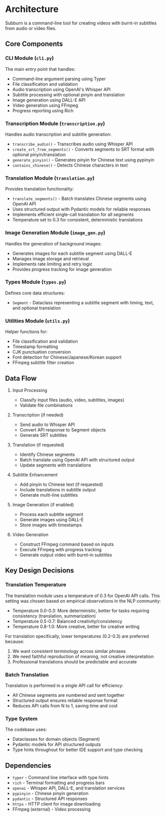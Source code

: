 # Architecture

Subburn is a command-line tool for creating videos with burnt-in subtitles from audio or video files.

## Core Components

### CLI Module (`cli.py`)

The main entry point that handles:
- Command-line argument parsing using Typer
- File classification and validation
- Audio transcription using OpenAI's Whisper API
- Subtitle processing with optional pinyin and translation
- Image generation using DALL-E API
- Video generation using FFmpeg
- Progress reporting using Rich

### Transcription Module (`transcription.py`)

Handles audio transcription and subtitle generation:
- `transcribe_audio()` - Transcribes audio using Whisper API
- `create_srt_from_segments()` - Converts segments to SRT format with optional pinyin/translation
- `generate_pinyin()` - Generates pinyin for Chinese text using pypinyin
- `contains_chinese()` - Detects Chinese characters in text

### Translation Module (`translation.py`)

Provides translation functionality:
- `translate_segments()` - Batch translates Chinese segments using OpenAI API
- Uses structured output with Pydantic models for reliable responses
- Implements efficient single-call translation for all segments
- Temperature set to 0.3 for consistent, deterministic translations

### Image Generation Module (`image_gen.py`)

Handles the generation of background images:
- Generates images for each subtitle segment using DALL-E
- Manages image storage and retrieval
- Implements rate limiting and retry logic
- Provides progress tracking for image generation

### Types Module (`types.py`)

Defines core data structures:
- `Segment` - Dataclass representing a subtitle segment with timing, text, and optional translation

### Utilities Module (`utils.py`)

Helper functions for:
- File classification and validation
- Timestamp formatting
- CJK punctuation conversion
- Font detection for Chinese/Japanese/Korean support
- FFmpeg subtitle filter creation

## Data Flow

1. Input Processing
   - Classify input files (audio, video, subtitles, images)
   - Validate file combinations

2. Transcription (if needed)
   - Send audio to Whisper API
   - Convert API response to Segment objects
   - Generate SRT subtitles

3. Translation (if requested)
   - Identify Chinese segments
   - Batch translate using OpenAI API with structured output
   - Update segments with translations

4. Subtitle Enhancement
   - Add pinyin to Chinese text (if requested)
   - Include translations in subtitle output
   - Generate multi-line subtitles

5. Image Generation (if enabled)
   - Process each subtitle segment
   - Generate images using DALL-E
   - Store images with timestamps

6. Video Generation
   - Construct FFmpeg command based on inputs
   - Execute FFmpeg with progress tracking
   - Generate output video with burnt-in subtitles

## Key Design Decisions

### Translation Temperature
The translation module uses a temperature of 0.3 for OpenAI API calls. This setting was chosen based on empirical observations in the NLP community:

- Temperature 0.0-0.3: More deterministic, better for tasks requiring consistency (translation, summarization)
- Temperature 0.5-0.7: Balanced creativity/consistency  
- Temperature 0.8-1.0: More creative, better for creative writing

For translation specifically, lower temperatures (0.2-0.3) are preferred because:
1. We want consistent terminology across similar phrases
2. We need faithful reproduction of meaning, not creative interpretation
3. Professional translations should be predictable and accurate

### Batch Translation
Translation is performed in a single API call for efficiency:
- All Chinese segments are numbered and sent together
- Structured output ensures reliable response format
- Reduces API calls from N to 1, saving time and cost

### Type System
The codebase uses:
- Dataclasses for domain objects (Segment)
- Pydantic models for API structured outputs
- Type hints throughout for better IDE support and type checking

## Dependencies

- `typer` - Command line interface with type hints
- `rich` - Terminal formatting and progress bars
- `openai` - Whisper API, DALL-E, and translation services
- `pypinyin` - Chinese pinyin generation
- `pydantic` - Structured API responses
- `httpx` - HTTP client for image downloading
- FFmpeg (external) - Video processing